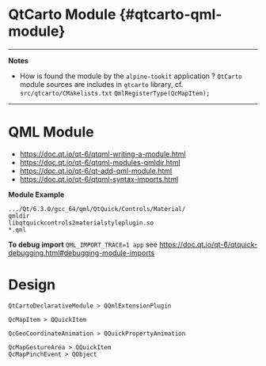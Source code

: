 # QtCarto Module {#qtcarto-qml-module}

---
**Notes**

* How is found the module by the `alpine-tookit` application ?
  `QtCarto` module sources are includes in `qtcarto` library, cf. `src/qtcarto/CMakelists.txt`
  `QmlRegisterType(QcMapItem);`

---

# QML Module

* https://doc.qt.io/qt-6/qtqml-writing-a-module.html
* https://doc.qt.io/qt-6/qtqml-modules-qmldir.html
* https://doc.qt.io/qt-6/qt-add-qml-module.html
* https://doc.qt.io/qt-6/qtqml-syntax-imports.html

**Module Example**
```
.../Qt/6.3.0/gcc_64/qml/QtQuick/Controls/Material/
qmldir
libqtquickcontrols2materialstyleplugin.so
*.qml
```

**To debug import**
`QML_IMPORT_TRACE=1 app`
see https://doc.qt.io/qt-6/qtquick-debugging.html#debugging-module-imports

# Design

```
QtCartoDeclarativeModule > QQmlExtensionPlugin

QcMapItem > QQuickItem

QcGeoCoordinateAnimation > QQuickPropertyAnimation

QcMapGestureArea > QQuickItem
QcMapPinchEvent > QObject
```
